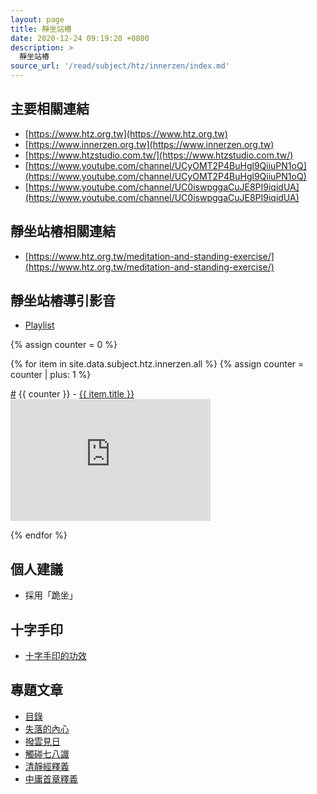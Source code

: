 ```yaml
---
layout: page
title: 靜坐站樁
date: 2020-12-24 09:19:20 +0800
description: >
  靜坐站樁
source_url: '/read/subject/htz/innerzen/index.md'
---
```



## 主要相關連結

* [https://www.htz.org.tw](https://www.htz.org.tw)
* [https://www.innerzen.org.tw](https://www.innerzen.org.tw)
* [https://www.htzstudio.com.tw/](https://www.htzstudio.com.tw/)
* [https://www.youtube.com/channel/UCyOMT2P4BuHgl9QiiuPN1oQ](https://www.youtube.com/channel/UCyOMT2P4BuHgl9QiiuPN1oQ)
* [https://www.youtube.com/channel/UC0iswpggaCuJE8PI9iqidUA](https://www.youtube.com/channel/UC0iswpggaCuJE8PI9iqidUA)


## 靜坐站樁相關連結

* [https://www.htz.org.tw/meditation-and-standing-exercise/](https://www.htz.org.tw/meditation-and-standing-exercise/)



## 靜坐站樁導引影音

* [Playlist](https://www.youtube.com/watch?v=oYA1eDr2xP0&list=PL16xlx7a1LtI_tYCFTgBhBgy-SUmVGh2v&index=1)

<div class="row">
{% assign counter = 0 %}

{% for item in site.data.subject.htz.innerzen.all %}
{% assign counter = counter | plus: 1 %}

<div class="col-auto">
	<div class="list-item-title">
		<a href="#{{ item.title }}" name="{{ item.title }}" class="sub-link">#</a>
		{{ counter }} - <a href="https://www.youtube.com/watch?v={{ item.id }}" target="_blank" rel="noopener noreferrer nofollow" class="title-link">{{ item.title }}</a>
	</div>
	<div>
		<iframe src="https://www.youtube.com/embed/{{ item.id }}" type="text/html" width="320" height="195" title="{{ item.title }}" allowfullscreen="1" allow="accelerometer; autoplay; encrypted-media; gyroscope; picture-in-picture" frameborder="0"></iframe>
	</div>
</div>

{% endfor %}

</div>


## 個人建議

* 採用「跪坐」


## 十字手印

* [十字手印的功效](https://blog.htz.org.tw/?p=172)


## 專題文章

* [目錄](https://www.htz.org.tw/knowledge-article_collect.php)
* [失落的內心](https://www.htz.org.tw/knowledge-article_list.php?id=1)
* [撥雲見日](https://www.htz.org.tw/knowledge-article_list.php?id=11)
* [觸碰七八識](https://www.htz.org.tw/knowledge-article_list.php?id=6)
* [清靜經釋義](https://www.htz.org.tw/knowledge-article_list.php?id=13)
* [中庸首章釋義](https://www.htz.org.tw/knowledge-article_list.php?id=14)
